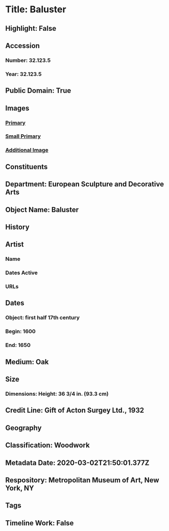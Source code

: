 # Title: Baluster
## Highlight: False
## Accession
### Number: 32.123.5
### Year: 32.123.5
## Public Domain: True
## Images
### [Primary](https://images.metmuseum.org/CRDImages/es/original/DP-14762-148.jpg)
### [Small Primary](https://images.metmuseum.org/CRDImages/es/web-large/DP-14762-148.jpg)
### [Additional Image](https://images.metmuseum.org/CRDImages/es/original/DP-14762-151.jpg)
## Constituents
## Department: European Sculpture and Decorative Arts
## Object Name: Baluster
## History
## Artist
### Name
### Dates Active
### URLs
## Dates
### Object: first half 17th century
### Begin: 1600
### End: 1650
## Medium: Oak
## Size
### Dimensions: Height: 36 3/4 in. (93.3 cm)
## Credit Line: Gift of Acton Surgey Ltd., 1932
## Geography
## Classification: Woodwork
## Metadata Date: 2020-03-02T21:50:01.377Z
## Respository: Metropolitan Museum of Art, New York, NY
## Tags
## Timeline Work: False
